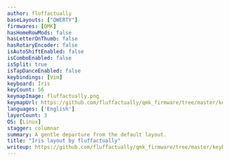 ```yaml
---
author: fluffactually
baseLayouts: ["QWERTY"]
firmwares: [QMK]
hasHomeRowMods: false
hasLetterOnThumb: false
hasRotaryEncoder: false
isAutoShiftEnabled: false
isComboEnabled: false
isSplit: true
isTapDanceEnabled: false
keybindings: [Vim]
keyboard: Iris
keyCount: 56
keymapImage: fluffactually.png
keymapUrl: https://github.com/fluffactually/qmk_firmware/tree/master/keyboards/keebio/iris/keymaps/fluffactually
languages: ['English']
layerCount: 3
OS: [Linux]
stagger: columnar
summary: A gentle departure from the default layout.
title: "Iris layout by fluffactually"
writeup: https://github.com/fluffactually/qmk_firmware/tree/master/keyboards/keebio/iris/keymaps/fluffactually/readme.md
---
```

